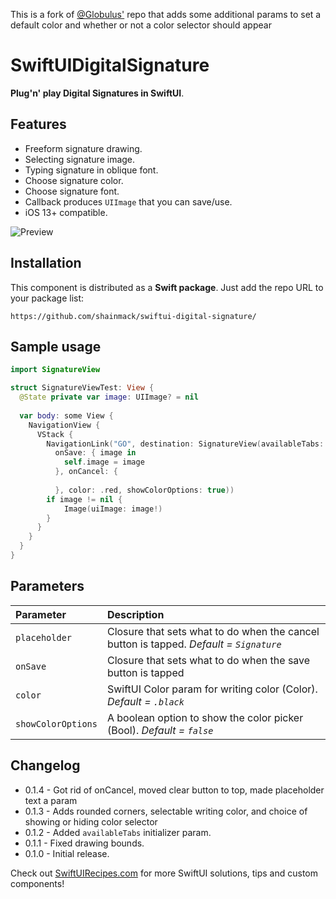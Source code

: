 This is a fork of [@Globulus'](https://github.com/globulus) repo that adds some additional params to set a default color and whether or not a color selector should appear
# SwiftUIDigitalSignature

**Plug'n' play Digital Signatures in SwiftUI**.

## Features

* Freeform signature drawing.
* Selecting signature image.
* Typing signature in oblique font.
* Choose signature color.
* Choose signature font.
* Callback produces `UIImage` that you can save/use.
* iOS 13+ compatible.

![Preview](https://github.com/globulus/swiftui-digital-signature/blob/main/Images/preview.gif?raw=true)

## Installation

This component is distributed as a **Swift package**. Just add the repo URL to your package list:

```text
https://github.com/shainmack/swiftui-digital-signature/
```

## Sample usage

```swift
import SignatureView

struct SignatureViewTest: View {
  @State private var image: UIImage? = nil
    
  var body: some View {
    NavigationView {
      VStack {
        NavigationLink("GO", destination: SignatureView(availableTabs: [.draw, .image, .type],
          onSave: { image in
            self.image = image
          }, onCancel: {
                  
          }, color: .red, showColorOptions: true))
        if image != nil {
            Image(uiImage: image!)
        }
      }
    }
  }
}
```

## Parameters

| Parameter | Description                                                                                      |
| :----------------- | :-------------------------------------------------------------------------------------- |
| `placeholder`      | Closure that sets what to do when the cancel button is tapped. *Default = `Signature`*  |
| `onSave`           | Closure that sets what to do when the save button is tapped                             |
| `color`            | SwiftUI Color param for writing color (Color). *Default = `.black`*                     |
| `showColorOptions` | A boolean option to show the color picker (Bool). *Default = `false`*                   |

## Changelog

* 0.1.4 - Got rid of onCancel, moved clear button to top, made placeholder text a param
* 0.1.3 - Adds rounded corners, selectable writing color, and choice of showing or hiding color selector
* 0.1.2 - Added `availableTabs` initializer param.
* 0.1.1 - Fixed drawing bounds.
* 0.1.0 - Initial release.

Check out [SwiftUIRecipes.com](https://swiftuirecipes.com) for more SwiftUI solutions, tips and custom components!
